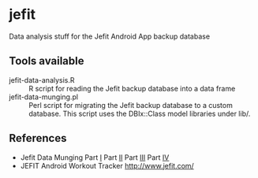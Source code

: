 jefit
=====

Data analysis stuff for the Jefit Android App backup database

Tools available
-------------------------
<dl>
  <dt>jefit-data-analysis.R</dt>
  <dd>R script for reading the Jefit backup database into a data frame</dd>
  <dt>jefit-data-munging.pl</dt>
  <dd>Perl script for migrating the Jefit backup database to a custom database.
  This script uses the DBIx::Class model libraries under lib/.</dd>
</dl>

References
------------------------
* Jefit Data Munging
  Part [I](http://opensysblog.directorioc.net/2013/08/jefit-data-munging-i-introduction-and.html)
  Part [II](http://opensysblog.directorioc.net/2013/08/jefit-data-munging-ii-better-data-model.html)
  Part [III](http://opensysblog.directorioc.net/2013/08/jefit-data-munging-iii-dude-where-are.html)
  Part [IV](http://opensysblog.directorioc.net/2013/08/jefit-data-munging-iv-populating.html)
* JEFIT Android Workout Tracker http://www.jefit.com/
